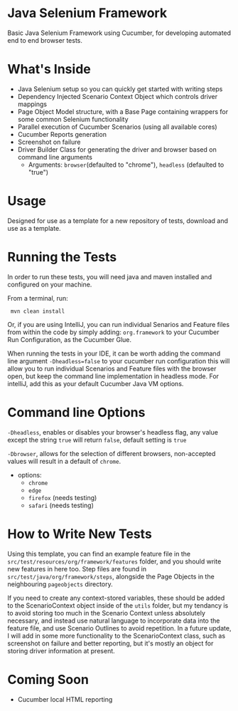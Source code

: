 # Java Selenium Framework

Basic Java Selenium Framework using Cucumber, for developing automated end to end browser tests.

# What's Inside

- Java Selenium setup so you can quickly get started with writing steps
- Dependency Injected Scenario Context Object which controls driver mappings
- Page Object Model structure, with a Base Page containing wrappers for some common Selenium functionality
- Parallel execution of Cucumber Scenarios (using all available cores)
- Cucumber Reports generation
- Screenshot on failure
- Driver Builder Class for generating the driver and browser based on command line arguments
  - Arguments: ```browser```(defaulted to "chrome"), ```headless``` (defaulted to "true")

# Usage

Designed for use as a template for a new repository of tests, download and use as a template.

# Running the Tests
 
 In order to run these tests, you will need java and maven installed and configured on your machine.
 
 From a terminal, run:

```
 mvn clean install
```
 
Or, if you are using IntelliJ, you can run individual Senarios and Feature files from within the code by simply adding:
```org.framework``` to your Cucumber Run Configuration, as the Cucumber Glue.

When running the tests in your IDE, it can be worth adding the command line argument ```-Dheadless=false``` to your cucumber run configuration
this will allow you to run individual Scenarios and Feature files with the browser open, but keep the command line implementation
in headless mode.
For intelliJ, add this as your default Cucumber Java VM options.

# Command line Options

```-Dheadless```, enables or disables your browser's headless flag, any value except the string ```true``` will return ```false```, default setting is ```true```

```-Dbrowser```, allows for the selection of different browsers, non-accepted values will result in a default of ```chrome```.
- options:
    - ```chrome```
    - ```edge```
    - ```firefox``` (needs testing)
    - ```safari``` (needs testing)


# How to Write New Tests

Using this template, you can find an example feature file in the ```src/test/resources/org/framework/features``` folder, and you should write new features in here too. Step files are found in ```src/test/java/org/framework/steps```, alongside the Page Objects in the neighbouring ```pageobjects``` directory.

If you need to create any context-stored variables, these should be added to the ScenarioContext object inside of the ```utils``` folder, but my tendancy is to avoid storing too much in the Scenario Context unless absolutely necessary, and instead use natural language to incorporate data into the feature file, and use Scenario Outlines to avoid repetition. 
In a future update, I will add in some more functionality to the ScenarioContext class, such as screenshot on failure and better reporting, but it's mostly an object for storing driver information at present.

# Coming Soon


- Cucumber local HTML reporting
